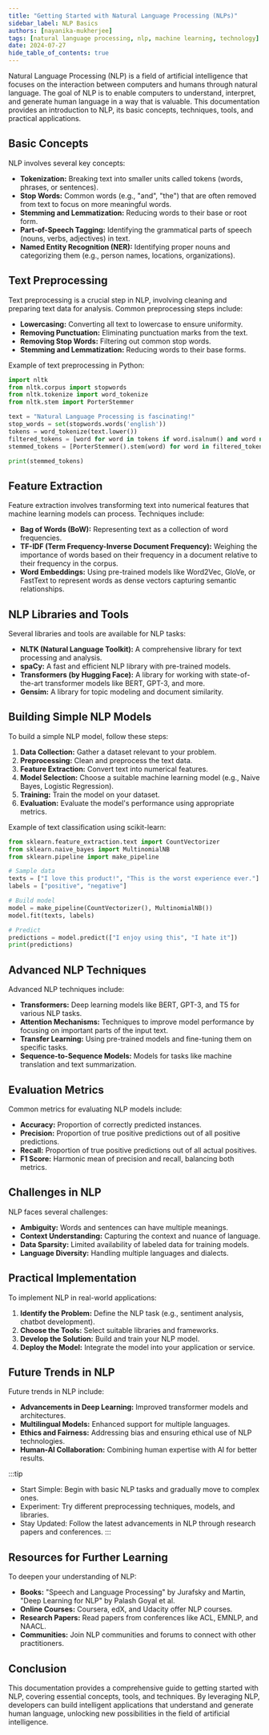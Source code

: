 ```yaml
---
title: "Getting Started with Natural Language Processing (NLPs)"
sidebar_label: NLP Basics
authors: [nayanika-mukherjee]
tags: [natural language processing, nlp, machine learning, technology]
date: 2024-07-27
hide_table_of_contents: true
---
```


Natural Language Processing (NLP) is a field of artificial intelligence that focuses on the interaction between computers and humans through natural language. The goal of NLP is to enable computers to understand, interpret, and generate human language in a way that is valuable. This documentation provides an introduction to NLP, its basic concepts, techniques, tools, and practical applications.

<!-- truncate -->

## Basic Concepts

NLP involves several key concepts:

- **Tokenization:** Breaking text into smaller units called tokens (words, phrases, or sentences).
- **Stop Words:** Common words (e.g., "and", "the") that are often removed from text to focus on more meaningful words.
- **Stemming and Lemmatization:** Reducing words to their base or root form.
- **Part-of-Speech Tagging:** Identifying the grammatical parts of speech (nouns, verbs, adjectives) in text.
- **Named Entity Recognition (NER):** Identifying proper nouns and categorizing them (e.g., person names, locations, organizations).

## Text Preprocessing

Text preprocessing is a crucial step in NLP, involving cleaning and preparing text data for analysis. Common preprocessing steps include:

- **Lowercasing:** Converting all text to lowercase to ensure uniformity.
- **Removing Punctuation:** Eliminating punctuation marks from the text.
- **Removing Stop Words:** Filtering out common stop words.
- **Stemming and Lemmatization:** Reducing words to their base forms.

Example of text preprocessing in Python:

```python
import nltk
from nltk.corpus import stopwords
from nltk.tokenize import word_tokenize
from nltk.stem import PorterStemmer

text = "Natural Language Processing is fascinating!"
stop_words = set(stopwords.words('english'))
tokens = word_tokenize(text.lower())
filtered_tokens = [word for word in tokens if word.isalnum() and word not in stop_words]
stemmed_tokens = [PorterStemmer().stem(word) for word in filtered_tokens]

print(stemmed_tokens)
```

## Feature Extraction

Feature extraction involves transforming text into numerical features that machine learning models can process. Techniques include:

- **Bag of Words (BoW):** Representing text as a collection of word frequencies.
- **TF-IDF (Term Frequency-Inverse Document Frequency):** Weighing the importance of words based on their frequency in a document relative to their frequency in the corpus.
- **Word Embeddings:** Using pre-trained models like Word2Vec, GloVe, or FastText to represent words as dense vectors capturing semantic relationships.

## NLP Libraries and Tools

Several libraries and tools are available for NLP tasks:

- **NLTK (Natural Language Toolkit):** A comprehensive library for text processing and analysis.
- **spaCy:** A fast and efficient NLP library with pre-trained models.
- **Transformers (by Hugging Face):** A library for working with state-of-the-art transformer models like BERT, GPT-3, and more.
- **Gensim:** A library for topic modeling and document similarity.

## Building Simple NLP Models

To build a simple NLP model, follow these steps:

1. **Data Collection:** Gather a dataset relevant to your problem.
2. **Preprocessing:** Clean and preprocess the text data.
3. **Feature Extraction:** Convert text into numerical features.
4. **Model Selection:** Choose a suitable machine learning model (e.g., Naive Bayes, Logistic Regression).
5. **Training:** Train the model on your dataset.
6. **Evaluation:** Evaluate the model's performance using appropriate metrics.

Example of text classification using scikit-learn:

```python
from sklearn.feature_extraction.text import CountVectorizer
from sklearn.naive_bayes import MultinomialNB
from sklearn.pipeline import make_pipeline

# Sample data
texts = ["I love this product!", "This is the worst experience ever."]
labels = ["positive", "negative"]

# Build model
model = make_pipeline(CountVectorizer(), MultinomialNB())
model.fit(texts, labels)

# Predict
predictions = model.predict(["I enjoy using this", "I hate it"])
print(predictions)
```

## Advanced NLP Techniques

Advanced NLP techniques include:

- **Transformers:** Deep learning models like BERT, GPT-3, and T5 for various NLP tasks.
- **Attention Mechanisms:** Techniques to improve model performance by focusing on important parts of the input text.
- **Transfer Learning:** Using pre-trained models and fine-tuning them on specific tasks.
- **Sequence-to-Sequence Models:** Models for tasks like machine translation and text summarization.

## Evaluation Metrics

Common metrics for evaluating NLP models include:

- **Accuracy:** Proportion of correctly predicted instances.
- **Precision:** Proportion of true positive predictions out of all positive predictions.
- **Recall:** Proportion of true positive predictions out of all actual positives.
- **F1 Score:** Harmonic mean of precision and recall, balancing both metrics.

## Challenges in NLP

NLP faces several challenges:

- **Ambiguity:** Words and sentences can have multiple meanings.
- **Context Understanding:** Capturing the context and nuance of language.
- **Data Sparsity:** Limited availability of labeled data for training models.
- **Language Diversity:** Handling multiple languages and dialects.

## Practical Implementation

To implement NLP in real-world applications:

1. **Identify the Problem:** Define the NLP task (e.g., sentiment analysis, chatbot development).
2. **Choose the Tools:** Select suitable libraries and frameworks.
3. **Develop the Solution:** Build and train your NLP model.
4. **Deploy the Model:** Integrate the model into your application or service.

## Future Trends in NLP

Future trends in NLP include:

- **Advancements in Deep Learning:** Improved transformer models and architectures.
- **Multilingual Models:** Enhanced support for multiple languages.
- **Ethics and Fairness:** Addressing bias and ensuring ethical use of NLP technologies.
- **Human-AI Collaboration:** Combining human expertise with AI for better results.

:::tip

- Start Simple: Begin with basic NLP tasks and gradually move to complex ones.
- Experiment: Try different preprocessing techniques, models, and libraries.
- Stay Updated: Follow the latest advancements in NLP through research papers and conferences.
  :::

## Resources for Further Learning

To deepen your understanding of NLP:

- **Books:** "Speech and Language Processing" by Jurafsky and Martin, "Deep Learning for NLP" by Palash Goyal et al.
- **Online Courses:** Coursera, edX, and Udacity offer NLP courses.
- **Research Papers:** Read papers from conferences like ACL, EMNLP, and NAACL.
- **Communities:** Join NLP communities and forums to connect with other practitioners.

## Conclusion

This documentation provides a comprehensive guide to getting started with NLP, covering essential concepts, tools, and techniques. By leveraging NLP, developers can build intelligent applications that understand and generate human language, unlocking new possibilities in the field of artificial intelligence.
